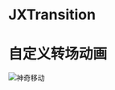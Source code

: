 # JXTransition
自定义转场动画
=======
![神奇移动](https://github.com/pujiaxin33/JXTransition/raw/master/picture/magicMove.gif)
